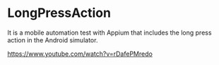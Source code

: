 # LongPressAction
 It is a mobile automation test with Appium that includes the long press action in the Android simulator.

 https://www.youtube.com/watch?v=rDafePMredo 
